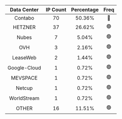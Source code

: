 | Data Center | IP Count | Percentage | Freq |
|:------------:|:--------:|:-----------:|:-----:|
| Contabo | 70 | 50.36% | 🔴 |
| HETZNER | 37 | 26.62% | 🟢 |
| Nubes | 7 | 5.04% | 🟢 |
| OVH | 3 | 2.16% | 🟢 |
| LeaseWeb | 2 | 1.44% | 🟢 |
| Google-Cloud | 1 | 0.72% | 🟢 |
| MEVSPACE | 1 | 0.72% | 🟢 |
| Netcup | 1 | 0.72% | 🟢 |
| WorldStream | 1 | 0.72% | 🟢 |
| OTHER | 16 | 11.51% | 🟢 |